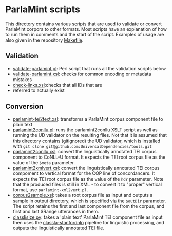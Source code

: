 # ParlaMint scripts

This directory contains various scripts that are used to validate or
convert ParlaMint corpora to other formats. Most scripts have an
explanation of how to run them in comments and the start of the
script. Examples of usage are also given in the repository
[Makefile](../Makefile).

## Validation

* [validate-parlamint.pl](validate-parlamint.pl): Perl script that
  runs all the validation scripts below
* [validate-parlamint.xsl](validate-parlamint.xsl): checks for common
  encoding or metadata mistakes
* [check-links.xsl](check-links.xsl):checks that all IDs that are
* referred to actually exist
  
## Conversion

* [parlamint-tei2text.xsl](parlamint-tei2text.xsl): transforms a ParlaMint corpus component file to plain text
* [parlamint2conllu.pl](parlamint2conllu.pl): runs the parlamint2conllu XSLT script as well as running the
  UD validator on the resulting files. Not that it is assumed that this directory contains (gitignored) the UD  validator, which is installed with `git clone git@github.com:UniversalDependencies/tools.git`
* [parlamint2conllu.xsl](parlamint2conllu.xsl): convert the linguistically annotated TEI corpus
  component to CoNLL-U format. It expects the TEI root corpus file as the value of the `$meta` parameter.
* [parlamint2xmlvert.xsl](parlamint2xmlvert.xsl): convert the linguistically annotated TEI corpus compoment to
  vertical format for the CQP line of concordancers.
  It expects the TEI root corpus file as the value of the `hdr`
  parameter. Note that the produced files is still in XML - to convert it to "proper"
  vertical format, use `parlamint-xml2vert.pl`.
* [corpus2sample.xsl](corpus2sample.xsl): takes a root corpus file as input and outputs a sample in output 
  directory, which is specified via the `$outDir` parameter. The script retains the
  first and last component file from the corpus, and first and last $Range utterances in them.
* [classlisize.py](classlisize.py): takes a 'plain text' ParlaMint TEI component file as input then uses
  the [classla-stanfordnlp](https://github.com/clarinsi/classla-stanfordnlp) pipeline for
  linguistic processing, and outputs the linguistically annotated TEI file.
